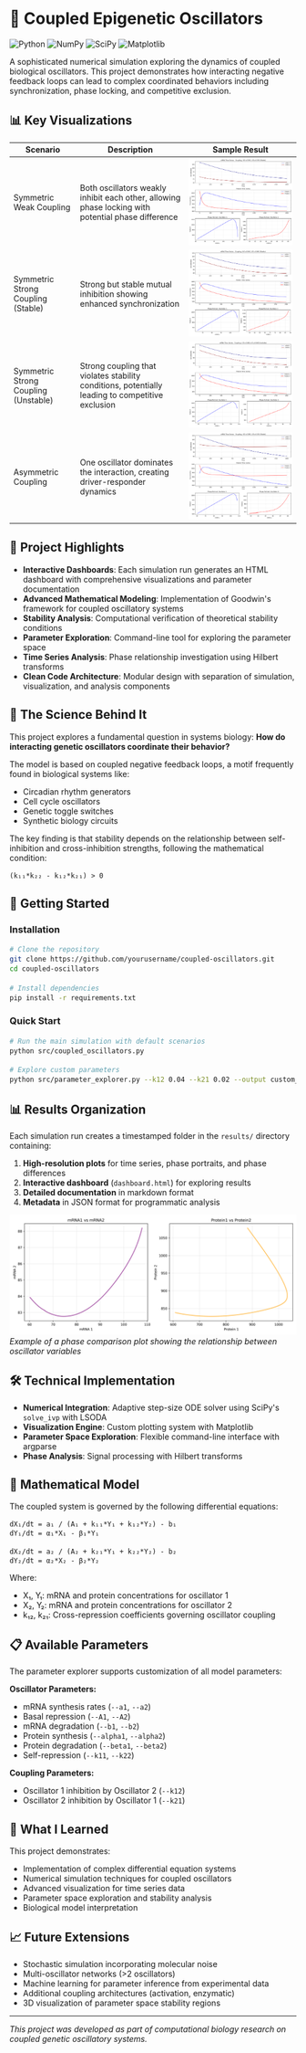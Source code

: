 # 🧬 Coupled Epigenetic Oscillators

![Python](https://img.shields.io/badge/Python-3.6+-blue.svg)
![NumPy](https://img.shields.io/badge/NumPy-1.20+-green.svg)
![SciPy](https://img.shields.io/badge/SciPy-1.7+-orange.svg)
![Matplotlib](https://img.shields.io/badge/Matplotlib-3.4+-red.svg)

A sophisticated numerical simulation exploring the dynamics of coupled biological oscillators. This project demonstrates how interacting negative feedback loops can lead to complex coordinated behaviors including synchronization, phase locking, and competitive exclusion.

## 📊 Key Visualizations

| Scenario | Description | Sample Result |
|----------|-------------|---------------|
| Symmetric Weak Coupling | Both oscillators weakly inhibit each other, allowing phase locking with potential phase difference | ![Weak Coupling](images/weak_coupling.png) |
| Symmetric Strong Coupling (Stable) | Strong but stable mutual inhibition showing enhanced synchronization | ![Stable Strong Coupling](images/stable_coupling.png) |
| Symmetric Strong Coupling (Unstable) | Strong coupling that violates stability conditions, potentially leading to competitive exclusion | ![Unstable Strong Coupling](images/unstable_coupling.png) |
| Asymmetric Coupling | One oscillator dominates the interaction, creating driver-responder dynamics | ![Asymmetric Coupling](images/asymmetric_coupling.png) |

## 🧪 Project Highlights

- **Interactive Dashboards**: Each simulation run generates an HTML dashboard with comprehensive visualizations and parameter documentation
- **Advanced Mathematical Modeling**: Implementation of Goodwin's framework for coupled oscillatory systems
- **Stability Analysis**: Computational verification of theoretical stability conditions
- **Parameter Exploration**: Command-line tool for exploring the parameter space
- **Time Series Analysis**: Phase relationship investigation using Hilbert transforms
- **Clean Code Architecture**: Modular design with separation of simulation, visualization, and analysis components

## 🔬 The Science Behind It

This project explores a fundamental question in systems biology: **How do interacting genetic oscillators coordinate their behavior?**

The model is based on coupled negative feedback loops, a motif frequently found in biological systems like:
- Circadian rhythm generators
- Cell cycle oscillators
- Genetic toggle switches
- Synthetic biology circuits

The key finding is that stability depends on the relationship between self-inhibition and cross-inhibition strengths, following the mathematical condition:

```
(k₁₁*k₂₂ - k₁₂*k₂₁) > 0
```

## 🚀 Getting Started

### Installation

```bash
# Clone the repository
git clone https://github.com/yourusername/coupled-oscillators.git
cd coupled-oscillators

# Install dependencies
pip install -r requirements.txt
```

### Quick Start

```bash
# Run the main simulation with default scenarios
python src/coupled_oscillators.py

# Explore custom parameters
python src/parameter_explorer.py --k12 0.04 --k21 0.02 --output custom_sim
```

## 📊 Results Organization

Each simulation run creates a timestamped folder in the `results/` directory containing:

1. **High-resolution plots** for time series, phase portraits, and phase differences
2. **Interactive dashboard** (`dashboard.html`) for exploring results
3. **Detailed documentation** in markdown format
4. **Metadata** in JSON format for programmatic analysis

![Phase Comparison Example](images/phase_comparison.png)
*Example of a phase comparison plot showing the relationship between oscillator variables*

## 🛠️ Technical Implementation

- **Numerical Integration**: Adaptive step-size ODE solver using SciPy's `solve_ivp` with LSODA
- **Visualization Engine**: Custom plotting system with Matplotlib
- **Parameter Space Exploration**: Flexible command-line interface with argparse
- **Phase Analysis**: Signal processing with Hilbert transforms

## 📘 Mathematical Model

The coupled system is governed by the following differential equations:

```
dX₁/dt = a₁ / (A₁ + k₁₁*Y₁ + k₁₂*Y₂) - b₁
dY₁/dt = α₁*X₁ - β₁*Y₁

dX₂/dt = a₂ / (A₂ + k₂₁*Y₁ + k₂₂*Y₂) - b₂
dY₂/dt = α₂*X₂ - β₂*Y₂
```

Where:
- X₁, Y₁: mRNA and protein concentrations for oscillator 1
- X₂, Y₂: mRNA and protein concentrations for oscillator 2
- k₁₂, k₂₁: Cross-repression coefficients governing oscillator coupling

## 📋 Available Parameters

The parameter explorer supports customization of all model parameters:

**Oscillator Parameters:**
- mRNA synthesis rates (`--a1`, `--a2`)
- Basal repression (`--A1`, `--A2`)
- mRNA degradation (`--b1`, `--b2`)
- Protein synthesis (`--alpha1`, `--alpha2`)
- Protein degradation (`--beta1`, `--beta2`)
- Self-repression (`--k11`, `--k22`)

**Coupling Parameters:**
- Oscillator 1 inhibition by Oscillator 2 (`--k12`)
- Oscillator 2 inhibition by Oscillator 1 (`--k21`)

## 🧠 What I Learned

This project demonstrates:
- Implementation of complex differential equation systems
- Numerical simulation techniques for coupled oscillators
- Advanced visualization for time series data
- Parameter space exploration and stability analysis
- Biological model interpretation

## 📈 Future Extensions

- Stochastic simulation incorporating molecular noise
- Multi-oscillator networks (>2 oscillators)
- Machine learning for parameter inference from experimental data
- Additional coupling architectures (activation, enzymatic)
- 3D visualization of parameter space stability regions

---

*This project was developed as part of computational biology research on coupled genetic oscillatory systems.* 